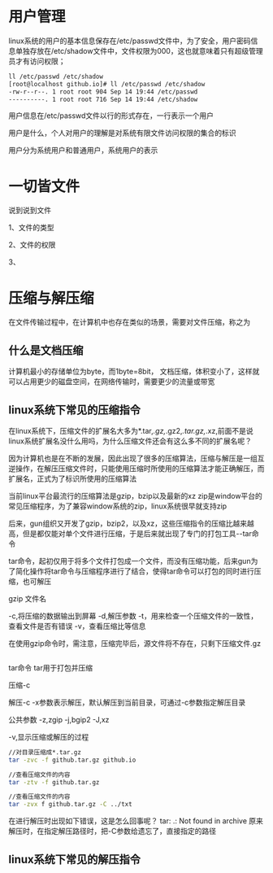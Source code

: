 # 用户管理
linux系统的用户的基本信息保存在/etc/passwd文件中，为了安全，用户密码信息单独存放在/etc/shadow文件中，文件权限为000，这也就意味着只有超级管理员才有访问权限；
```bash
ll /etc/passwd /etc/shadow
[root@localhost github.io]# ll /etc/passwd /etc/shadow
-rw-r--r--. 1 root root 904 Sep 14 19:44 /etc/passwd
----------. 1 root root 716 Sep 14 19:44 /etc/shadow
```



用户信息在/etc/passwd文件以行的形式存在，一行表示一个用户


用户是什么，个人对用户的理解是对系统有限文件访问权限的集合的标识



用户分为系统用户和普通用户，系统用户的表示













# 一切皆文件

说到说到文件

1、文件的类型


2、文件的权限


3、




# 压缩与解压缩

在文件传输过程中，在计算机中也存在类似的场景，需要对文件压缩，称之为

## 什么是文档压缩
计算机最小的存储单位为byte，而1byte=8bit，
文档压缩，体积变小了，这样就可以占用更少的磁盘空间，在网络传输时，需要更少的流量或带宽



## linux系统下常见的压缩指令


在linux系统下，压缩文件的扩展名大多为*.tar,*.gz,*.gz2,*.tar.gz,*.xz,前面不是说linux系统扩展名没什么用吗，为什么压缩文件还会有这么多不同的扩展名呢？

因为计算机也是在不断的发展，因此出现了很多的压缩算法，压缩与解压是一组互逆操作，在解压压缩文件时，只能使用压缩时所使用的压缩算法才能正确解压，而扩展名，正式为了标识所使用的压缩算法


当前linux平台最流行的压缩算法是gzip，bzip以及最新的xz
zip是window平台的常见压缩程序，为了兼容window系统的zip，linux系统很早就支持zip

后来，gun组织又开发了gzip，bzip2，以及xz，这些压缩指令的压缩比越来越高，但是都仅能对单个文件进行压缩，于是后来就出现了专门的打包工具--tar命令

tar命令，起初仅用于将多个文件打包成一个文件，而没有压缩功能，后来gun为了简化操作将tar命令与压缩程序进行了结合，使得tar命令可以打包的同时进行压缩，也可解压


gzip 文件名

-c,将压缩的数据输出到屏幕
-d,解压参数
-t，用来检查一个压缩文件的一致性，查看文件是否有错误
-v，查看压缩比等信息


在使用gzip命令时，需注意，压缩完毕后，源文件将不存在，只剩下压缩文件.gz
```bash

```




tar命令
tar用于打包并压缩


压缩-c

解压-c
-x参数表示解压，默认解压到当前目录，可通过-c参数指定解压目录


公共参数
-z,zgip
-j,bgip2
-J,xz

-v,显示压缩或解压的过程



```bash
//对目录压缩成*.tar.gz
tar -zvc -f github.tar.gz github.io

//查看压缩文件的内容
tar -ztv -f github.tar.gz

//查看压缩文件的内容
tar -zvx f github.tar.gz -C ../txt
```


在进行解压时出现如下错误，这是怎么回事呢？
tar: .: Not found in archive
原来解压时，在指定解压路径时，把-C参数给遗忘了，直接指定的路径




## linux系统下常见的解压指令



